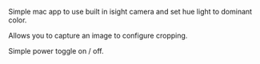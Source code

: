 Simple mac app to use built in isight camera and set hue light to dominant color.

Allows you to capture an image to configure cropping.

Simple power toggle on / off.
